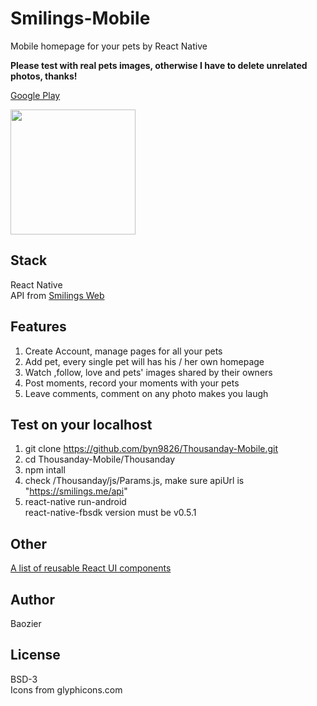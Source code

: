 # Smilings-Mobile
Mobile homepage for your pets by React Native  

<b>Please test with real pets images, otherwise I have to delete unrelated photos, thanks!</b>  

[Google Play](https://play.google.com/store/apps/details?id=com.thousanday)  

<img src="https://github.com/byn9826/Thousanday-Mobile/blob/master/example.gif?raw=true" width="200px" />  

Stack
--
React Native  
API from [Smilings Web](https://github.com/byn9826/Thousanday-web)  

Features
--
1. Create Account, manage pages for all your pets   
2. Add pet, every single pet will has his / her own homepage  
3. Watch ,follow, love and pets' images shared by their owners  
4. Post moments, record your moments with your pets  
5. Leave comments, comment on any photo makes you laugh   

Test on your localhost
--
1. git clone https://github.com/byn9826/Thousanday-Mobile.git  
2. cd Thousanday-Mobile/Thousanday  
3. npm intall  
4. check /Thousanday/js/Params.js, make sure apiUrl is "https://smilings.me/api"  
5. react-native run-android   
react-native-fbsdk version must be v0.5.1  

Other
--
[A list of reusable React UI components](https://github.com/byn9826/Thousanday-React)  

Author
--
Baozier

License
--
BSD-3   
Icons from glyphicons.com
